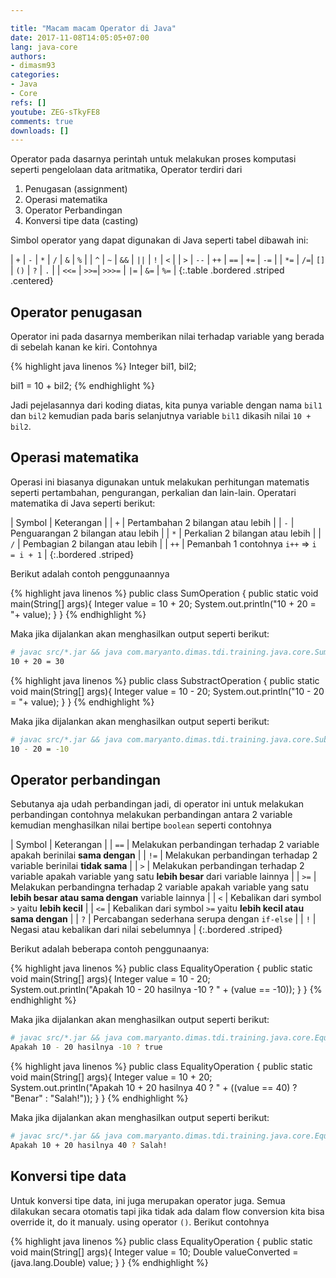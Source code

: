 ```yaml
---

title: "Macam macam Operator di Java"
date: 2017-11-08T14:05:05+07:00
lang: java-core
authors:
- dimasm93
categories:
- Java
- Core
refs: []
youtube: ZEG-sTkyFE8
comments: true
downloads: []
---
```


Operator pada dasarnya perintah untuk melakukan proses komputasi seperti pengelolaan data aritmatika, Operator terdiri dari 
1. Penugasan (assignment)
2. Operasi matematika
3. Operator Perbandingan
4. Konversi tipe data (casting)

<!--more-->

Simbol operator yang dapat digunakan di Java seperti tabel dibawah ini:

| `+` | `-` | `*` | `/` | `&` | `%` |
| `^` | `~` | `&&` | `||` | `!` | `<` |
| `>` | `--` | `++` | `==` | `+=` | `-=` |
| `*=` | `/=`|  `[]` | `()` | `?` | `.` |
| `<<=` | `>>=`|  `>>>=` | `|=` | `&=` | `%=` |
{:.table .bordered .striped .centered}


## Operator penugasan

Operator ini pada dasarnya memberikan nilai terhadap variable yang berada di sebelah kanan ke kiri. Contohnya

{% highlight java linenos %}
Integer bil1, bil2;

bil1 = 10 + bil2;
{% endhighlight %}

Jadi pejelasannya dari koding diatas, kita punya variable dengan nama `bil1` dan `bil2` kemudian pada baris selanjutnya variable `bil1` dikasih nilai `10 + bil2`.

## Operasi matematika

Operasi ini biasanya digunakan untuk melakukan perhitungan matematis seperti pertambahan, pengurangan, perkalian dan lain-lain. Operatari matematika di Java seperti berikut:

| Symbol | Keterangan |
| `+` | Pertambahan 2 bilangan atau lebih |
| `-` | Penguarangan 2 bilangan atau lebih |
| `*` | Perkalian 2 bilangan atau lebih |
| `/` | Pembagian 2 bilangan atau lebih | 
| `++` | Pemanbah 1 contohnya `i++` => `i = i + 1` |
{:.bordered .striped} 

Berikut adalah contoh penggunaannya

{% highlight java linenos %}
public class SumOperation {
    public static void main(String[] args){
        Integer value = 10 + 20;
        System.out.println("10 + 20 = "+ value);
    }
}
{% endhighlight %}

Maka jika dijalankan akan menghasilkan output seperti berikut:

```sh
# javac src/*.jar && java com.maryanto.dimas.tdi.training.java.core.SumOperation
10 + 20 = 30
```

{% highlight java linenos %}
public class SubstractOperation {
    public static void main(String[] args){
        Integer value = 10 - 20;
        System.out.println("10 - 20 = "+ value);
    }
}
{% endhighlight %}

Maka jika dijalankan akan menghasilkan output seperti berikut:

```sh
# javac src/*.jar && java com.maryanto.dimas.tdi.training.java.core.SubstractOperation
10 - 20 = -10
```

## Operator perbandingan

Sebutanya aja udah perbandingan jadi, di operator ini untuk melakukan perbandingan contohnya melakukan perbandingan antara 2 variable kemudian menghasilkan nilai bertipe `boolean` seperti contohnya

| Symbol | Keterangan |
| `==` | Melakukan perbandingan terhadap 2 variable apakah berinilai **sama dengan** |
| `!=` | Melakukan perbandingan terhadap 2 variable berinilai **tidak sama** |
| `>` | Melakukan perbandingan terhadap 2 variable apakah variable yang satu **lebih besar** dari variable lainnya |
| `>=` | Melakukan perbandingna terhadap 2 variable apakah variable yang satu **lebih besar atau sama dengan** variable lainnya |
| `<` | Kebalikan dari symbol `>` yaitu **lebih kecil** |
| `<=` | Kebalikan dari symbol `>=` yaitu **lebih kecil atau sama dengan** |
| `?` | Percabangan sederhana serupa dengan `if-else` |
| `!` | Negasi atau kebalikan dari nilai sebelumnya |
{:.bordered .striped}

Berikut adalah beberapa contoh penggunaanya:

{% highlight java linenos %}
public class EqualityOperation {
    public static void main(String[] args){
        Integer value = 10 - 20;
        System.out.println("Apakah 10 - 20 hasilnya -10 ? " + (value == -10));
    }
}
{% endhighlight %}

Maka jika dijalankan akan menghasilkan output seperti berikut:

```sh
# javac src/*.jar && java com.maryanto.dimas.tdi.training.java.core.EqualityOperation
Apakah 10 - 20 hasilnya -10 ? true
```

{% highlight java linenos %}
public class EqualityOperation {
    public static void main(String[] args){
        Integer value = 10 + 20;
        System.out.println("Apakah 10 + 20 hasilnya 40 ? " + ((value == 40) ? "Benar" : "Salah!"));
    }
}
{% endhighlight %}

Maka jika dijalankan akan menghasilkan output seperti berikut:

```sh
# javac src/*.jar && java com.maryanto.dimas.tdi.training.java.core.EqualityOperation
Apakah 10 + 20 hasilnya 40 ? Salah!
```

## Konversi tipe data

Untuk konversi tipe data, ini juga merupakan operator juga. Semua dilakukan secara otomatis tapi jika tidak ada dalam flow conversion kita bisa override it, do it manualy. using operator `()`. Berikut contohnya

{% highlight java linenos %}
public class EqualityOperation {
    public static void main(String[] args){
        Integer value = 10;
        Double valueConverted =(java.lang.Double) value;
    }
}
{% endhighlight %}